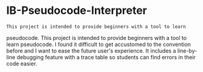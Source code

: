 # IB-Pseudocode-Interpreter

	This project is intended to provide beginners with a tool to learn 
pseudocode. This project is intended to provide beginners with a tool to learn
pseudocode. I found it difficult to get accustomed to the convention before
and I want to ease the future user's experience. It includes a line-by-line 
debugging feature with a trace table so students can find errors in their code
easier.
